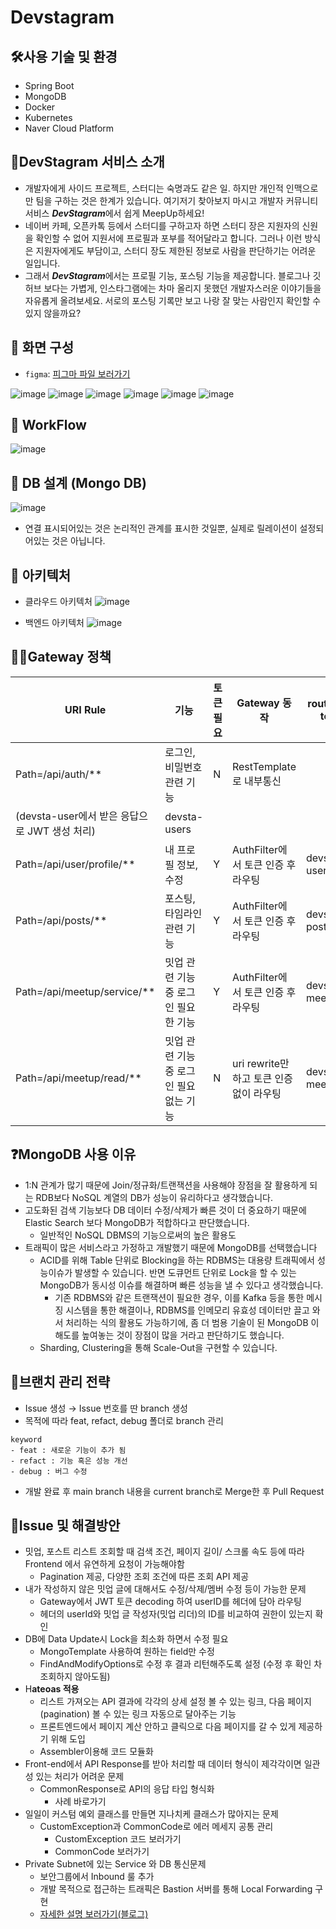 # Devstagram

## 🛠️사용 기술 및 환경

- Spring Boot
- MongoDB
- Docker
- Kubernetes
- Naver Cloud Platform

## 🙌**DevStagram 서비스 소개**

- 개발자에게 사이드 프로젝트, 스터디는 숙명과도 같은 일. 하지만 개인적 인맥으로만 팀을 구하는 것은 한계가 있습니다. 여기저기 찾아보지 마시고 개발자 커뮤니티 서비스 ***DevStagram***에서 쉽게 MeepUp하세요!
- 네이버 카페, 오픈카톡 등에서 스터디를 구하고자 하면 스터디 장은 지원자의 신원을 확인할 수 없어 지원서에 프로필과 포부를 적어달라고 합니다. 그러나 이런 방식은 지원자에게도 부담이고, 스터디 장도 제한된 정보로 사람을 판단하기는 어려운 일입니다.
- 그래서 ***DevStagram***에서는 프로필 기능, 포스팅 기능을 제공합니다. 블로그나 깃허브 보다는 가볍게, 인스타그램에는 차마 올리지 못했던 개발자스러운 이야기들을 자유롭게 올려보세요. 서로의 포스팅 기록만 보고 나랑 잘 맞는 사람인지 확인할 수 있지 않을까요?

## 🔖 화면 구성

- `figma`: [피그마 파일 보러가기](https://www.figma.com/file/qOrnqo4o5ZJyKmMKjGKCWa/Devstagram-2%EC%B0%A8?node-id=0%3A1)

![image](https://user-images.githubusercontent.com/56625356/183299638-ce712c13-28ad-473e-9739-7fa575f86412.png) ![image](https://user-images.githubusercontent.com/56625356/183299692-a3317f1a-47ad-4631-ab05-ac3b0a265f79.png) ![image](https://user-images.githubusercontent.com/56625356/183299696-e6455c65-5422-46c6-a103-68d6835d6238.png) ![image](https://user-images.githubusercontent.com/56625356/183299713-bfd796f9-2d59-44e1-8de0-e3f12d6806ce.png) ![image](https://user-images.githubusercontent.com/56625356/183299720-0429cab8-906a-4576-90fe-c59e46ae17b5.png) ![image](https://user-images.githubusercontent.com/56625356/183299727-810feaae-397b-4aef-8ab5-e61f86056065.png)



## 🔖 WorkFlow

![image](https://user-images.githubusercontent.com/56625356/183299774-3f6913c0-2708-47d5-b4ac-ca087df4aa54.png)



## 🔖 DB 설계 (Mongo DB)
![image](https://user-images.githubusercontent.com/56625356/183299783-7b438aa8-50c3-42a7-8f27-2c320b696d49.png)

- 연결 표시되어있는 것은 논리적인 관계를 표시한 것일뿐, 실제로 릴레이션이 설정되어있는 것은 아닙니다.

## 🔖 아키텍처

- 클라우드 아키텍처
![image](https://user-images.githubusercontent.com/56625356/183299798-ed420935-cae5-406d-ada5-9123c0d66295.png)


- 백엔드 아키텍처
![image](https://user-images.githubusercontent.com/56625356/183299839-28016ff1-78cb-43cb-8465-bcbf2c944fc5.png)





## 🙅‍♀️Gateway 정책

| URI Rule | 기능 | 토큰 필요 | Gateway 동작 | routing to |
| --- | --- | --- | --- | --- |
| Path=/api/auth/** | 로그인, 비밀번호 관련 기능 | N | RestTemplate로 내부통신
(devsta-user에서 받은 응답으로 JWT 생성 처리) | devsta-users |
| Path=/api/user/profile/** | 내 프로필 정보, 수정 | Y | AuthFilter에서 토큰 인증 후 라우팅 | devsta-users |
| Path=/api/posts/** | 포스팅, 타임라인 관련 기능 | Y | AuthFilter에서 토큰 인증 후 라우팅 | devsta-posts |
| Path=/api/meetup/service/** |  밋업 관련 기능 중 로그인 필요한 기능 | Y | AuthFilter에서 토큰 인증 후 라우팅 | devsta-meetup |
| Path=/api/meetup/read/** | 밋업 관련 기능 중 로그인 필요 없는 기능 | N | uri rewrite만 하고 토큰 인증 없이 라우팅 | devsta-meetup |

## ❓MongoDB 사용 이유

- 1:N 관계가 많기 때문에 Join/정규화/트랜잭션을 사용해야 장점을 잘 활용하게 되는 RDB보다 NoSQL 계열의 DB가 성능이 유리하다고 생각했습니다.
- 고도화된 검색 기능보다 DB 데이터 수정/삭제가 빠른 것이 더 중요하기 때문에 Elastic Search 보다 MongoDB가 적합하다고 판단했습니다.
    - 일반적인 NoSQL DBMS의 기능으로써의 높은 활용도
- 트래픽이 많은 서비스라고 가정하고 개발했기 때문에 MongoDB를 선택했습니다
    - ACID를 위해 Table 단위로 Blocking을 하는 RDBMS는 대용량 트래픽에서 성능이슈가 발생할 수 있습니다. 반면 도큐먼트 단위로 Lock을 할 수 있는 MongoDB가 동시성 이슈를 해결하며 빠른 성능을 낼 수 있다고 생각했습니다.
        - 기존 RDBMS와 같은 트랜잭션이 필요한 경우, 이를 Kafka 등을 통한 메시징 시스템을 통한 해결이나, RDBMS를 인메모리 유효성 데이터만 끌고 와서 처리하는 식의 활용도 가능하기에, 좀 더 범용 기술이 된 MongoDB 이해도를 높여놓는 것이 장점이 많을 거라고 판단하기도 했습니다.
    - Sharding, Clustering을 통해 Scale-Out을 구현할 수 있습니다.

## 👐**브랜치 관리 전략**

- Issue 생성 → Issue 번호를 딴 branch 생성
- 목적에 따라 feat, refact, debug 폴더로 branch 관리

```
keyword
- feat : 새로운 기능이 추가 됨
- refact : 기능 혹은 성능 개선
- debug : 버그 수정
```

- 개발 완료 후 main branch 내용을 current branch로 Merge한 후 Pull Request

## 🌟Issue 및 해결방안

- 밋업, 포스트 리스트 조회할 때 검색 조건, 페이지 길이/ 스크롤 속도 등에 따라 Frontend 에서 유연하게 요청이 가능해야함
    - Pagination 제공, 다양한 조회 조건에 따른 조회 API 제공
- 내가 작성하지 않은 밋업 글에 대해서도 수정/삭제/멤버 수정 등이 가능한 문제
    - Gateway에서 JWT 토큰 decoding 하여 userID를 헤더에 담아 라우팅
    - 헤더의 userId와 밋업 글 작성자(밋업 리더)의 ID를 비교하여 권한이 있는지 확인
- DB에 Data Update시 Lock을 최소화 하면서 수정 필요
    - MongoTemplate 사용하여 원하는 field만 수정
    - FindAndModifyOptions로 수정 후 결과 리턴해주도록 설정 (수정 후 확인 차 조회하지 않아도됨)
- H**ateoas 적용**
    - 리스트 가져오는 API 결과에 각각의 상세 설정 볼 수 있는 링크, 다음 페이지(pagination) 볼 수 있는 링크 자동으로 달아주는 기능
    - 프론트엔드에서 페이지 계산 안하고 클릭으로 다음 페이지를 갈 수 있게 제공하기 위해 도입
    - Assembler이용해 코드 모듈화
- Front-end에서 API Response를 받아 처리할 때 데이터 형식이 제각각이면 일관성 있는 처리가 어려운 문제
    - CommonResponse로 API의 응답 타입 형식화
        - 사례 바로가기
- 일일이 커스텀 예외 클래스를 만들면 지나치케 클래스가 많아지는 문제
    - CustomException과 CommonCode로 에러 메세지 공통 관리
        - CustomException 코드 보러가기
        - CommonCode 보러가기
- Private Subnet에 있는 Service 와 DB 통신문제
    - 보안그룹에서 Inbound 룰 추가
    - 개발 목적으로 접근하는 트래픽은 Bastion 서버를 통해 Local Forwarding 구현
    - [자세한 설명 보러가기(블로그)](https://velog.io/@mdy0102/NCP-%EB%8F%84%EC%BB%A4Kubernetes-%EC%84%A4%EC%A0%95)
